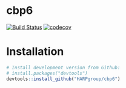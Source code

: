 # cbp6

[![Build Status](https://travis-ci.org/HARPgroup/cbp6.svg?branch=master)](https://travis-ci.org/HARPgroup/cbp6)
[![codecov](https://codecov.io/gh/HARPgroup/cbp6/branch/master/graph/badge.svg)](https://codecov.io/gh/HARPgroup/cbp6)

# Installation

``` r
# Install development version from Github:
# install.packages("devtools")
devtools::install_github("HARPgroup/cbp6")
```
